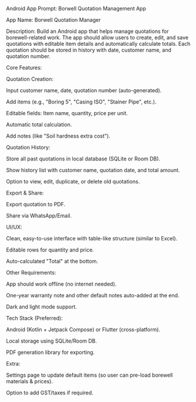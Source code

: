 Android App Prompt: Borwell Quotation Management App

App Name: Borwell Quotation Manager

Description:
Build an Android app that helps manage quotations for borewell-related work. The app should allow users to create, edit, and save quotations with editable item details and automatically calculate totals. Each quotation should be stored in history with date, customer name, and quotation number.

Core Features:

Quotation Creation:

Input customer name, date, quotation number (auto-generated).

Add items (e.g., "Boring 5", "Casing ISO", "Stainer Pipe", etc.).

Editable fields: Item name, quantity, price per unit.

Automatic total calculation.

Add notes (like "Soil hardness extra cost").

Quotation History:

Store all past quotations in local database (SQLite or Room DB).

Show history list with customer name, quotation date, and total amount.

Option to view, edit, duplicate, or delete old quotations.

Export & Share:

Export quotation to PDF.

Share via WhatsApp/Email.

UI/UX:

Clean, easy-to-use interface with table-like structure (similar to Excel).

Editable rows for quantity and price.

Auto-calculated "Total" at the bottom.

Other Requirements:

App should work offline (no internet needed).

One-year warranty note and other default notes auto-added at the end.

Dark and light mode support.

Tech Stack (Preferred):

Android (Kotlin + Jetpack Compose) or Flutter (cross-platform).

Local storage using SQLite/Room DB.

PDF generation library for exporting.

Extra:

Settings page to update default items (so user can pre-load borewell materials & prices).

Option to add GST/taxes if required.
